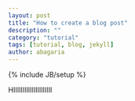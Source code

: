 ```yaml
---
layout: post
title: "How to create a blog post"
description: ""
category: "tutorial"
tags: [tutorial, blog, jekyll]
author: abagaria
---
```

{% include JB/setup %}

HIIIIIIIIIIIIIIIIIIIII
